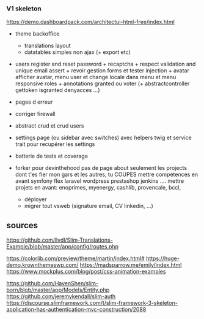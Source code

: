 ### V1 skeleton

https://demo.dashboardpack.com/architectui-html-free/index.html

- theme backoffice
    + translations layout
    + datatables simples non ajax (+ export etc) 
- users 
    register and reset password
        + recaptcha
        + respect validation and unique email assert
        + revoir gestion forms et tester injection
        + avatar
            afficher avatar, menu user et change locale dans menu et menu responsive
    roles + annotations granted ou voter (+ abstractcontroller gettoken isgranted denyacces ...)
- pages d erreur
- corriger firewall
- abstract crud et crud users
- settings page (ou sidebar avec switches) avec helpers twig et service trait pour recupérer les settings
- batterie de tests et coverage
        
- forker pour devinthehood
    pas de page about
    seulement les projects dont t'es fier mon gars et les autres, tu COUPES
        mettre compétences en avant
            symfony
            flex
            laravel
            wordpress
            prestashop
            jenkins
            ....
        mettre projets en avant: enoprimes, myenergy, cashlib, provencale, bccl, 
    + déployer
    + migrer tout vsweb (signature email, CV linkedin, ...)
    
sources
-------

https://github.com/llvdl/Slim-Translations-Example/blob/master/app/config/routes.php

https://colorlib.com/preview/theme/martin/index.html#
https://huge-demo.krownthemeswp.com/
https://madsparrow.me/emily/index.html
https://www.mockplus.com/blog/post/css-animation-examples

https://github.com/HavenShen/slim-born/blob/master/app/Models/Entity.php
https://github.com/jeremykendall/slim-auth
https://discourse.slimframework.com/t/slim-framework-3-skeleton-application-has-authentication-mvc-construction/2088
